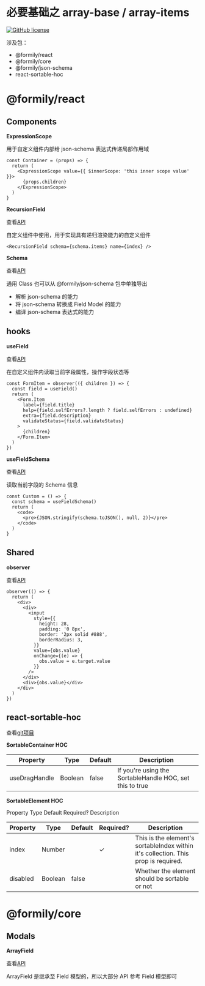 # 必要基础之 array-base / array-items

[![GitHub license](https://img.shields.io/badge/license-MIT-blue.svg)]()

涉及包：

- @formily/react 
- @formily/core 
- @formily/json-schema
- react-sortable-hoc

# @formily/react

## Components

**ExpressionScope**

用于自定义组件内部给 json-schema 表达式传递局部作用域

```
const Container = (props) => {
  return (
    <ExpressionScope value={{ $innerScope: 'this inner scope value' }}>
      {props.children}
    </ExpressionScope>
  )
}
```

**RecursionField**

查看[API](http://localhost:8001/zh-CN/api/components/recursion-field)

自定义组件中使用，用于实现具有递归渲染能力的自定义组件

```
<RecursionField schema={schema.items} name={index} />
```

**Schema**

查看[API](http://localhost:8001/zh-CN/api/shared/schema)

通用 Class
也可以从 @formily/json-schema 包中单独导出

- 解析 json-schema 的能力
- 将 json-schema 转换成 Field Model 的能力
- 编译 json-schema 表达式的能力

## hooks

**useField**

查看[API](http://localhost:8001/zh-CN/api/hooks/use-field)

在自定义组件内读取当前字段属性，操作字段状态等

```
const FormItem = observer(({ children }) => {
  const field = useField()
  return (
    <Form.Item
      label={field.title}
      help={field.selfErrors?.length ? field.selfErrors : undefined}
      extra={field.description}
      validateStatus={field.validateStatus}
    >
      {children}
    </Form.Item>
  )
})
```

**useFieldSchema**

查看[API](http://localhost:8001/zh-CN/api/hooks/use-field-schema)

读取当前字段的 Schema 信息

```
const Custom = () => {
  const schema = useFieldSchema()
  return (
    <code>
      <pre>{JSON.stringify(schema.toJSON(), null, 2)}</pre>
    </code>
  )
}
```

## Shared

**observer**

查看[API](http://localhost:8001/zh-CN/api/shared/observer)

```
observer(() => {
  return (
    <div>
      <div>
        <input
          style={{
            height: 28,
            padding: '0 8px',
            border: '2px solid #888',
            borderRadius: 3,
          }}
          value={obs.value}
          onChange={(e) => {
            obs.value = e.target.value
          }}
        />
      </div>
      <div>{obs.value}</div>
    </div>
  )
})
```

## react-sortable-hoc

查看[git项目](https://github.com/clauderic/react-sortable-hoc)

**SortableContainer HOC**

| Property      | Type    | Default | Description                                              |
|---------------|---------|---------|----------------------------------------------------------|
| useDragHandle | Boolean | false   | If you're using the SortableHandle HOC, set this to true |

**SortableElement HOC**

Property	Type	Default	Required?	Description

| Property      | Type    | Default | Required? | Description                                              |
|---------------|---------|---------|-----------|----------------------------------------------------------|
| index | Number | |     ✓     | This is the element's sortableIndex within it's collection. This prop is required. |
| disabled | Boolean | false | | Whether the element should be sortable or not |

# @formily/core

## Modals

**ArrayField**

查看[API](http://localhost:8002/zh-CN/api/models/array-field)

ArrayField 是继承至 Field 模型的，所以大部分 API 参考 Field 模型即可



                                                       